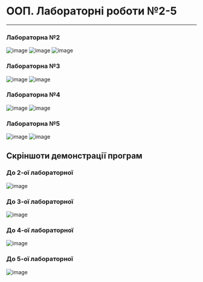 # ООП. Лабораторні роботи №2-5
-----

<h3>Лабораторна №2</h3>

![image](https://user-images.githubusercontent.com/105464154/223957055-34d9ce96-fe26-4aac-b2e2-6e112fdedf0d.png)
![image](https://user-images.githubusercontent.com/105464154/223887399-8c6fe3db-efbd-4fb8-b1bf-c46628569d2f.png)
![image](https://user-images.githubusercontent.com/105464154/223887419-bc1e0c2e-d025-4906-8afd-fef55dea6139.png)

<h3>Лабораторна №3</h3>

![image](https://user-images.githubusercontent.com/105464154/223957230-471a1c58-ae47-4860-8f50-bc6e8a6e12cd.png)
![image](https://user-images.githubusercontent.com/105464154/223981193-1ecb595b-efc6-4f46-b7ff-11499f7bd21f.png)

<h3>Лабораторна №4</h3>

![image](https://user-images.githubusercontent.com/105464154/224017842-53e4f595-b59e-419d-81a4-0fa188f98a71.png)
![image](https://user-images.githubusercontent.com/105464154/224017982-c83adbbf-2494-4cc6-97fe-b4ef888df98d.png)

<h3>Лабораторна №5</h3>

![image](https://user-images.githubusercontent.com/105464154/225386640-465e5e03-3e1b-4d7a-8112-0546f9ab8e6c.png)
![image](https://user-images.githubusercontent.com/105464154/225387166-cb10959e-6bc3-465a-bf87-b34a6a1c23ce.png)


<h2>Скріншоти демонстрації програм</h3>

<h3>До 2-ої лабораторної</h3>

![image](https://user-images.githubusercontent.com/105464154/223888484-3331f2dc-0a53-4d4d-88c4-7a32c15549d7.png)

<h3>До 3-ої лабораторної</h3>

![image](https://user-images.githubusercontent.com/105464154/223962990-2f57ded1-5e13-4d98-9b7e-fad8cb3a1171.png)

<h3>До 4-ої лабораторної</h3>

![image](https://user-images.githubusercontent.com/105464154/224017671-0b805fe0-61e4-480f-9b58-aceb216a6d9b.png)

<h3>До 5-ої лабораторної</h3>

![image](https://user-images.githubusercontent.com/105464154/225404417-e1b8a000-afa6-4525-94cb-3410536279a1.png)
